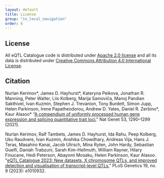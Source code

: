 ```yaml
---
layout: default
title: License
group: "in_local_navigation"
order: 6
---
```


License
-------

All eQTL Catalogue code is distributed under [Apache 2.0 license](http://www.apache.org/licenses/LICENSE-2.0) and all its data is distributed under [Creative Commons Attribution 4.0 International License](https://creativecommons.org/licenses/by/4.0/).

Citation
-------

Nurlan Kerimov\*, James D. Hayhurst\*, Kateryna Peikova, Jonathan R. Manning, Peter Walter, Liis Kolberg, Marija Samoviča, Manoj Pandian Sakthivel, Ivan Kuzmin, Stephen J. Trevanion, Tony Burdett, Simon Jupp, Helen Parkinson, Irene Papatheodorou, Andrew D. Yates, Daniel R. Zerbino\*, Kaur Alasoo\* “[A compendium of uniformly processed human gene expression and splicing quantitative trait loci.](https://doi.org/10.1038/s41588-021-00924-w)” Nat Genet 53, 1290–1299 (2021).

Nurlan Kerimov, Ralf Tambets, James D. Hayhurst, Ida Rahu, Peep Kolberg, Uku Raudvere, Ivan Kuzmin, Anshika Chowdhary, Andreas Vija, Hans J. Teras, Masahiro Kanai, Jacob Ulirsch, Mina Ryten, John Hardy, Sebastian Guelfi, Daniah Trabzuni, Sarah Kim-Hellmuth, William Rayner, Hilary Finucane, Hedi Peterson, Abayomi Mosaku, Helen Parkinson, Kaur Alasoo. "[eQTL Catalogue 2023: New datasets, X chromosome QTLs, and improved detection and visualisation of transcript-level QTLs.](https://doi.org/10.1371/journal.pgen.1010932)" PLoS Genetics 19, no. 9 (2023): e1010932.

